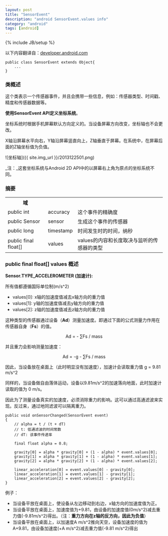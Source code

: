 ```yaml
---
layout: post
title: "SensorEvent"
description: "android SensorEvent.values info"
category: "android"
tags: [android]
---
```

{% include JB/setup %}

以下内容翻译自：[developer.android.com](http://developer.android.com/intl/zh-cn/reference/android/hardware/SensorEvent.html)

    public class SensorEvent extends Object{
        ...
    }

### 类概述

这个类表示一个传感器事件，并且会携带一些信息，例如：传感器类型、时间戳、精度和传感器数据等。

__使用SensorEvent API定义坐标系统__。

坐标系统时根据手机屏幕默认方向定义的。当设备屏幕方向改变，坐标轴也不会更改。

X轴沿屏幕水平向右，Y轴沿屏幕竖直向上，Z轴垂直于屏幕。在系统中，在屏幕后面的Z轴坐标值为负值。

![坐标轴]({{ site.img_url }}/2013122501.png)

_注：_这套坐标系统与Android 2D API中的以屏幕右上角为原点的坐标系统不同。

### 摘要

<table>
<tbody>
<tr><th>域</th><th></th><th></th></tr>
<tr>
    <td>public int</td>
    <td>accuracy</td>
    <td>这个事件的精确度</td>
</tr>
<tr>
    <td>public Sensor</td>
    <td>sensor</td>
    <td>生成这个事件的传感器</td>
</tr>
<tr>
    <td>public long</td>
    <td>timestamp</td>
    <td>时间发生时的时间，纳秒</td>
</tr>
<tr>
    <td>public final float[]</td>
    <td>values</td>
    <td>values的内容和长度取决与监听的传感器的类型</td>
</tr>
</tbody>
</table>

### public final float[] values 概述

__Sensor.TYPE_ACCELEROMETER (加速计):__

所有值都遵循国际单位制(m/s^2)

* values[0]: x轴的加速度值减去x轴方向的重力值 
* values[1]: y轴的加速度值减去y轴方向的重力值
* values[2]: z轴的加速度值减去z轴方向的重力值

这种类型的传感器通过设备（__Ad__）测量加速度。即通过下面的公式测量力作用在传感器自身（__Fs__）的值。

<center>Ad = - ∑Fs / mass</center>

并且重力会影响测量加速度：

<center>Ad = -g - ∑Fs / mass</center>

因此，当设备放在桌面上（此时明显没有加速度），加速计会读取重力值 g = 9.81 m/s^2

同样的，当设备做自由落体运动，设备以9.81m/s^2的加速落向地面，此时加速计读取的值为 0 m/s。

因此为了测量设备真实的加速度，必须消除重力的影响。这可以通过高通滤波来实现。反过来，通过地同滤波可以隔离重力。

    public void onSensorChanged(SensorEvent event)
    {
        // alpha = t / (t + dT)
        // t: 低通滤波的时间常数
        // dT: 该事件传递率

        final float alpha = 0.8;

        gravity[0] = alpha * gravity[0] + (1 - alpha) * event.values[0];
        gravity[1] = alpha * gravity[1] + (1 - alpha) * event.values[1];
        gravity[2] = alpha * gravity[2] + (1 - alpha) * event.values[2];

        linear_acceleration[0] = event.values[0] - gravity[0];
        linear_acceleration[1] = event.values[1] - gravity[1];
        linear_acceleration[2] = event.values[2] - gravity[2];
    }

例子：

* 当设备平放在桌面上，使设备从左边移动到右边，x轴方向的加速度值为正。
* 当设备平放在桌面上，加速度值为+9.81，由设备的加速度值(0m/s^2)减去重力值(-9.81m/s^2)得出。（注：__重力方向在z轴的反方向，因此为负值__）
* 当设备平放在桌面上，以加速度A m/s^2推向天空，设备加速度的值为 A+9.81，由设备加速度(+A m/s^2)减去重力值(-9.81 m/s^2)得出

